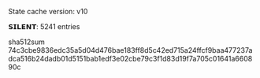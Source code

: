 State cache version: v10

𝗦𝗜𝗟𝗘𝗡𝗧: 5241 entries

sha512sum 74c3cbe9836edc35a5d04d476bae183ff8d5c42ed715a24ffcf9baa477237adca516b24dadb01d5151bab1edf3e02cbe79c3f1d83d19f7a705c01641a660890c
